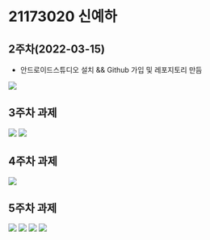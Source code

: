 # 21173020 신예하

## 2주차(2022-03-15)
- 안드로이드스튜디오 설치 && Github 가입 및 레포지토리 만듬

 <img width="" heigh="" src="./pic/2st.png"></img>

## 3주차 과제


<img width="" height="" src="./pic/3_naver.PNG"> </img> 
<img width="" height="" src="./pic/3_call.PNG"> </img>


## 4주차 과제
<img width="" height="" src="./pic/3_main.PNG"> </img>

## 5주차 과제
<img width="" height="" src="./pic/21173020_신예하_플랫폼비즈니스_ACTIVITYMAIN.JPG"> </img>
<img width="" height="" src="./pic/21173020_신예하_플랫폼비즈니스_MAINACTIVITY.JPG"> </img>
<img width="" height="" src="./pic/21173020_신예하_플랫폼비즈니스_이미지1.JPG"></img>
<img width="" height="" src="./pic/21173020_신예하_플랫폼비즈니스_이미지2.JPG"></img>
